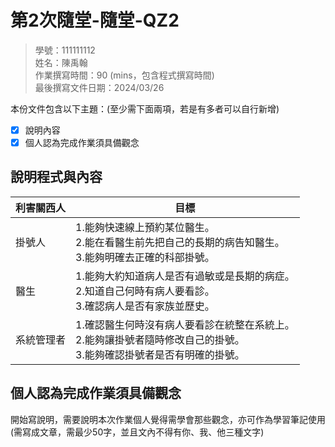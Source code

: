 # 第2次隨堂-隨堂-QZ2
>
>學號：111111112
><br />
>姓名：陳禹翰
><br />
>作業撰寫時間：90 (mins，包含程式撰寫時間)
><br />
>最後撰寫文件日期：2024/03/26
>

本份文件包含以下主題：(至少需下面兩項，若是有多者可以自行新增)
- [x] 說明內容
- [x] 個人認為完成作業須具備觀念

## 說明程式與內容

|  利害關西人   | 目標  |
|  ----  | ----  |
| 掛號人  | 1.能夠快速線上預約某位醫生。 <br/> 2.能在看醫生前先把自己的長期的病告知醫生。 <br/> 3.能夠明確去正確的科部掛號。|
| 醫生  | 1.能夠大約知道病人是否有過敏或是長期的病症。 <br/> 2.知道自己何時有病人要看診。 <br/> 3.確認病人是否有家族並歷史。|
| 系統管理者  | 1.確認醫生何時沒有病人要看診在統整在系統上。 <br/> 2.能夠讓掛號者隨時修改自己的掛號。 <br/> 3.能夠確認掛號者是否有明確的掛號。|

## 個人認為完成作業須具備觀念

開始寫說明，需要說明本次作業個人覺得需學會那些觀念，亦可作為學習筆記使用 (需寫成文章，需最少50字，並且文內不得有你、我、他三種文字)